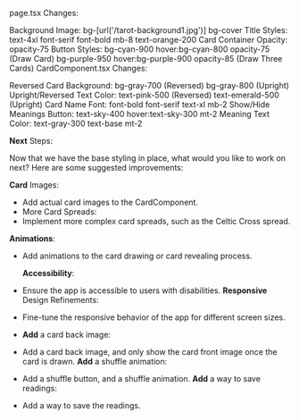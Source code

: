 <!-- Here Goes the scribbles  -->

page.tsx Changes:

Background Image:
bg-[url('/tarot-background1.jpg')] bg-cover
Title Styles:
text-4xl font-serif font-bold mb-8 text-orange-200
Card Container Opacity:
opacity-75
Button Styles:
bg-cyan-900 hover:bg-cyan-800 opacity-75 (Draw Card)
bg-purple-950 hover:bg-purple-900 opacity-85 (Draw Three Cards)
CardComponent.tsx Changes:

Reversed Card Background:
bg-gray-700 (Reversed)
bg-gray-800 (Upright)
Upright/Reversed Text Color:
text-pink-500 (Reversed)
text-emerald-500 (Upright)
Card Name Font:
font-bold font-serif text-xl mb-2
Show/Hide Meanings Button:
text-sky-400 hover:text-sky-300 mt-2
Meaning Text Color:
text-gray-300 text-base mt-2

<!-- Next Steps:  -->

**Next** Steps:

Now that we have the base styling in place, what would you like to work on next? Here are some suggested improvements:

**Card** Images:

- Add actual card images to the CardComponent.
- More Card Spreads:
- Implement more complex card spreads, such as the Celtic Cross spread.

**Animations**:

- Add animations to the card drawing or card revealing process.

  **Accessibility**:

- Ensure the app is accessible to users with disabilities.
  **Responsive** Design Refinements:
- Fine-tune the responsive behavior of the app for different screen sizes.
- **Add** a card back image:
- Add a card back image, and only show the card front image once the card is drawn.
  **Add** a shuffle animation:
- Add a shuffle button, and a shuffle animation.
  **Add** a way to save readings:
- Add a way to save the readings.
